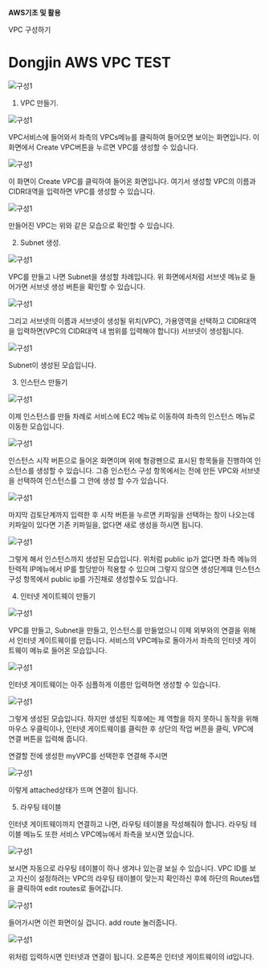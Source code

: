 **AWS기초 및 활용** 

VPC 구성하기


# Dongjin AWS VPC TEST

![구성1](https://github.com/dockerdongjin/aws-network-examples/blob/master/case2/VPC.PNG)

1. VPC 만들기.

![구성1](https://github.com/dockerdongjin/aws-network-examples/blob/master/case2/vpc_1.jpg)

VPC서비스에 들어와서 좌측의 VPCs메뉴를 클릭하여 들어오면 보이는 화면입니다. 이 화면에서 Create VPC버튼을 누르면 VPC를 생성할 수 있습니다.

![구성1](https://github.com/dockerdongjin/aws-network-examples/blob/master/case2/vpc_2.jpg)

이 화면이 Create VPC를 클릭하여 들어온 화면입니다. 여기서 생성할 VPC의 이름과 CIDR대역을 입력하면 VPC를 생성할 수 있습니다.

![구성1](https://github.com/dockerdongjin/aws-network-examples/blob/master/case2/vpc_3.jpg)

만들어진 VPC는 위와 같은 모습으로 확인할 수 있습니다.

2. Subnet 생성.

![구성1](https://github.com/dockerdongjin/aws-network-examples/blob/master/case2/sub_1.jpg)

VPC를 만들고 나면 Subnet을 생성할 차례입니다. 위 화면에서처럼 서브넷 메뉴로 들어가면 서브넷 생성 버튼을 확인할 수 있습니다.

![구성1](https://github.com/dockerdongjin/aws-network-examples/blob/master/case2/sub_2.jpg)

그리고 서브넷의 이름과 서브넷이 생성될 위치(VPC), 가용영역을 선택하고 CIDR대역을 입력하면(VPC의 CIDR대역 내 범위를 입력해야 합니다) 서브넷이 생성됩니다.

![구성1](https://github.com/dockerdongjin/aws-network-examples/blob/master/case2/sub_3.jpg)

Subnet이 생성된 모습입니다.

3. 인스턴스 만들기

![구성1](https://github.com/dockerdongjin/aws-network-examples/blob/master/case2/ec2_1.jpg)

이제 인스턴스를 만들 차례로 서비스에 EC2 메뉴로 이동하여 좌측의 인스턴스 메뉴로 이동한 모습입니다.

![구성1](https://github.com/dockerdongjin/aws-network-examples/blob/master/case2/ec2_2.jpg)

인스턴스 시작 버튼으로 들어온 화면이며 위에 형광펜으로 표시된 항목들을 진행하여 인스턴스를 생성할 수 있습니다.
그중 인스턴스 구성 항목에서는 전에 만든 VPC와 서브넷을 선택하여 인스턴스를 그 안에 생성 할 수가 있습니다.

![구성1](https://github.com/dockerdongjin/aws-network-examples/blob/master/case2/ec2_3.jpg)

마지막 검토단계까지 입력한 후 시작 버튼을 누르면 키파일을 선택하는 창이 나오는데 키파일이 있다면 기존 키파일을, 없다면 새로 생성을 하시면 됩니다.

![구성1](https://github.com/dockerdongjin/aws-network-examples/blob/master/case2/ec2_4.jpg)

그렇게 해서 인스턴스까지 생성된 모습입니다. 위처럼 public ip가 없다면 좌측 메뉴의 탄력적 IP메뉴에서 IP를 할당받아 적용할 수 있으며 그렇지 않으면 생성단계떄 인스턴스 구성 항목에서 public ip를 가진채로 생성할수도 있습니다.

4. 인터넷 게이트웨이 만들기

![구성1](https://github.com/dockerdongjin/aws-network-examples/blob/master/case2/igw_1.jpg)

VPC를 만들고, Subnet을 만들고, 인스턴스를 만들었으니 이제 외부와의 연결을 위해서 인터넷 게이트웨이를 만듭니다. 서비스의 VPC메뉴로 돌아가서 좌측의 인터넷 게이트웨이 메뉴로 들어온 모습입니다.

![구성1](https://github.com/dockerdongjin/aws-network-examples/blob/master/case2/igw_2.jpg)

인터넷 게이트웨이는 아주 심플하게 이름만 입력하면 생성할 수 있습니다.

![구성1](https://github.com/dockerdongjin/aws-network-examples/blob/master/case2/igw_3.jpg)

그렇게 생성된 모습입니다. 하지만 생성된 직후에는 제 역할을 하지 못하니 동작을 위해 마우스 우클릭이나, 인터넷 게이트웨이를 클릭한 후 상단의 작업 버픈을 클릭, VPC에 연결 버튼을 입력해 줍니다.

연결할 전에 생성한 myVPC를 선택한후 연결해 주시면

![구성1](https://github.com/dockerdongjin/aws-network-examples/blob/master/case2/igw_4.jpg)

이렇게 attached상태가 뜨며 연결이 됩니다.

5. 라우팅 테이블

인터넷 게이트웨이까지 연결하고 나면, 라우팅 테이블을 작성해줘야 합니다.
라우팅 테이블 메뉴도 또한 서비스 VPC메뉴에서 좌측을 보시면 있습니다.

![구성1](https://github.com/dockerdongjin/aws-network-examples/blob/master/case2/route_1.jpg)

보시면 자동으로 라우팅 테이블이 하나 생겨나 있는걸 보실 수 있습니다.
VPC ID를 보고 자신이 설정하려는 VPC의 라우팅 테이블이 맞는지 확인하신 후에 하단의 Routes탭을 클릭하여 edit routes로 들어갑니다.

![구성1](https://github.com/dockerdongjin/aws-network-examples/blob/master/case2/route_2.jpg)

들어가시면 이런 화면이실 겁니다. add route 눌러줍니다.

![구성1](https://github.com/dockerdongjin/aws-network-examples/blob/master/case2/route_3.jpg)

위처럼 입력하시면 인터넷과 연결이 됩니다. 오른쪽은 인터넷 게이트웨이의 id입니다.

